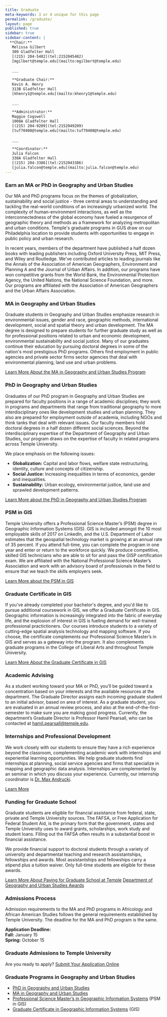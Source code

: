 ```yaml
---
title: Graduate
meta-keywords: 3 or 4 unique for this page
permalink: /graduate/
layout: page
published: true
sidebar: true
sidebar-content: |
  **Chair:**  
   Melissa Gilbert  
   309 Gladfelter Hall  
   [(215) 204-5482](tel:2152045482)  
   [mgilbert@temple.edu](mailto:mgilbert@temple.edu)  
   
   ___
   
   **Graduate Chair:**  
   Kevin A. Henry  
   313B Gladfelter Hall    
   [khenry1@temple.edu](mailto:khenry1@temple.edu)  
   
   ___

   **Administrator:**  
   Maggie Cogswell  
   1008A Gladfelter Hall    
   [(215) 204-9209](tel:2152049209)   
   [tuf70408@temple.edu](mailto:tuf70408@temple.edu)   
   
   ___

   **Coordinator:**  
   Julia Falcon  
   338A Gladfelter Hall    
   [(215) 204-3386](tel:2152043386)   
   [julia.falcon@temple.edu](mailto:julia.falcon@temple.edu)
---
```


### Earn an MA or PhD in Geography and Urban Studies
Our MA and PhD programs focus on the themes of globalization, sustainability and social justice - three central areas to understanding and tackling the real-world conditions of an increasingly urbanized world. The complexity of human-environment interactions, as well as the interconnectedness of the global economy have fueled a resurgence of geographic theory and methods as a framework for analyzing metropolitan and urban conditions. Temple's graduate programs in GUS draw on our Philadelphia location to provide students with opportunities to engage in public policy and urban research. 

In recent years, members of the department have published a half dozen books with leading publishers including Oxford University Press, MIT Press, and Wiley and Routledge. We've contributed articles to leading journals like the Annals of the Association of American Geographers, Environment and Planning A and the Journal of Urban Affairs. In addition, our programs have won competitive grants from the World Bank, the Environmental Protection Agency, the United Nations, the National Science Foundation, and more. Our programs are affiliated with the Association of American Geographers and the Urban Affairs Association.

### MA in Geography and Urban Studies
Graduate students in Geography and Urban Studies emphasize research in environmental issues, gender and race, geographic methods, international development, social and spatial theory and urban development. The MA degree is designed to prepare students for further graduate study as well as for professional positions related to urban and economic development, environmental sustainability and social justice. Many of our graduates continue their education by pursuing doctoral degrees in some of the nation's most prestigious PhD programs. Others find employment in public agencies and private sector firms sector agencies that deal with environmental planning, land use and urban problems. 

[Learn More About the MA in Geography and Urban Studies Program](http://bulletin.temple.edu/graduate/scd/cla/geography-urban-studies-ma/)

### PhD in Geography and Urban Studies
Graduates of our PhD program in Geography and Urban Studies are prepared for faculty positions in a range of academic disciplines; they work in programs and departments that range from traditional geography to more interdisciplinary ones like development studies and urban planning. They also are prepared for employment outside of academia, including NGOs and think tanks that deal with relevant issues. Our faculty members hold doctoral degrees in a half dozen different social sciences. Beyond the interdisciplinary expertise of the Department of Geography and Urban Studies, our program draws on the expertise of faculty in related programs across Temple University. 

We place emphasis on the following issues:

- **Globalization:** Capital and labor flows, welfare state restructuring, identity, culture and concepts of citizenship.
- **Social Justice:** Increasing inequalities in terms of economics, gender and inequalities.
- **Sustainability:** Urban ecology, environmental justice, land use and sprawled development patterns.

[Learn More about the PhD in Geography and Urban Studies Program](http://bulletin.temple.edu/graduate/scd/cla/geography-urban-studies-phd/)

### PSM in GIS
Temple University offers a Professional Science Master’s (PSM) degree in Geographic Information Systems (GIS). GIS is included amongst the 10 most employable skills of 2017 on LinkedIn, and the U.S. Department of Labor estimates that the geospatial technology market is growing at an annual rate of 35 percent. If you attend full-time, you can complete the program in one year and enter or return to the workforce quickly. We produce competitive, skilled GIS technicians who are able to sit for and pass the GISP certification exam. We are affiliated with the National Professional Science Master’s Association and work with an advisory board of professionals in the field to ensure that we teach the skills employers seek. 

[Learn More about the PSM in GIS](http://bulletin.temple.edu/graduate/scd/cla/geographic-information-systems-psm/) 

### Graduate Certificate in GIS
If you've already completed your bachelor's degree, and you'd like to pursue additional coursework in GIS, we offer a Graduate Certificate in GIS. Geographic information is increasingly integrated into the fabric of everyday life, and the explosion of interest in GIS is fueling demand for well-trained professional practictioners. Our courses introduce students to a variety of cutting-edge spatial analysis technology and mapping software. If you choose, the certificate complements our Professional Science Master’s in GIS and serves as a gateway into the program. It also complements graduate programs in the College of Liberal Arts and throughout Temple University.

[Learn More About the Graduate Certificate in GIS](http://bulletin.temple.edu/graduate/scd/cla/geographic-information-systems-certificate/)

### Academic Advising
As a student working toward your MA or PhD, you’ll be guided toward a concentration based on your interests and the available resources at the department. The Graduate Director assigns each incoming graduate student to an initial advisor, based on area of interest. As a graduate student, you are evaluated in an annual review process, and also at the end-of-the-first-semester to make sure you are making good progress. Currently, the department’s Graduate Director is Professor Hamil Pearsall, who can be contacted at [hamil.pearsall@temple.edu](mailto:hamil.pearsall@temple.edu). 

### Internships and Professional Development
We work closely with our students to ensure they have a rich experience beyond the classroom, complementing academic work with internships and experiential learning opportunities. We help graduate students find internships at planning, social service agencies and firms that specialize in mapping and geographic data analysis. Internships are complemented by an seminar in which you discuss your experience. Currently, our internship coordinator is [Dr. Max Andrucki](mailto:max.andrucki@temple.edu).

[Learn More](https://liberalarts.temple.edu/advising/professional-development)

### Funding for Graduate School
Graduate students are eligible for financial assistance from federal, state, private and Temple University sources. The FAFSA, or Free Application for Federal Student Aid, is the primary form that the government, states and Temple University uses to award grants, scholarships, work study and student loans. Filling out the FAFSA often results in a substantial boost in financial assistance.

We provide financial support to doctoral students through a variety of university and departmental teaching and research assistantships, fellowships and awards. Most assistantships and fellowships carry a stipend plus a tuition waiver. Only full-time students are eligible for these awards. 

[Learn More About Paying for Graduate School at Temple](http://www.temple.edu/grad/finances/)
[Department of Geography and Urban Studies Awards](https://develop.cla.temple.edu/geography-and-urban-studies/resources/)

### Admissions Process
Admission requirements to the MA and PhD programs in Africology and African American Studies follows the general requirements established by Temple University. The deadline for the MA and PhD program is the same.

**Application Deadline:**<br>
**Fall:** January 15<br>
**Spring:** October 15   <CHECK THIS>

### Graduate Admissions to Temple University

Are you ready to apply? [Submit Your Application Online](https://prd-wlssb.temple.edu/prod8/bwskalog.P_DispLoginNon)

### Graduate Programs in Geography and Urban Studies
- [PhD in Geography and Urban Studies](#phd-in-geography-and-urban-studies)
- [MA in Geography and Urban Studies](#ma-in-geography-and-urban-studies)
- [Professional Science Master’s in Geographic Information Systems](#psm-in-gis) (PSM in GIS)
- [Graduate Certificate in Geographic Information Systems](#graduate-certificate-in-gis) (GIS)
